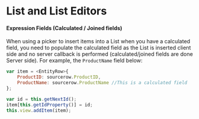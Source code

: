 # List and List Editors

#### Expression Fields \(Calculated / Joined fields\)

When using a picker to insert items into a List when you have a calculated field, you need to populate the calculated field as the List is inserted client side and no server callback is performed \(calculated/joined fields are done Server side\). For example, the `ProductName` field below:

```js
var item = <EntityRow>{
    ProductID: sourcerow.ProductID,
    ProductName: sourcerow.ProductName //This is a calculated field
};

var id = this.getNextId();
item[this.getIdProperty()] = id;
this.view.addItem(item);
```



